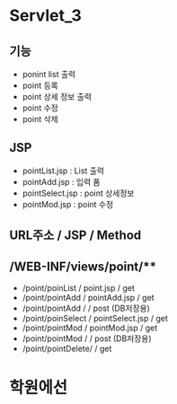 # Servlet_3
 
## 기능
- ponint list 출력
- point 등록
- point 상세 정보 출력
- point 수정
- point 삭제

## JSP
- pointList.jsp		: List 출력
- pointAdd.jsp		: 입력 폼
- pointSelect.jsp	: point 상세정보
- pointMod.jsp		: point 수정

## 		URL주소		/		JSP			/	Method
##	/WEB-INF/views/point/**
- /point/poinList	/	point.jsp		/	get
- /point/pointAdd	/	pointAdd.jsp	/	get
- /point/pointAdd	/	 				/	post	(DB저장용)
- /point/poinSelect	/	pointSelect.jsp	/	get
- /point/pointMod	/	pointMod.jsp	/	get
- /point/pointMod	/	 				/	post	(DB저장용)
- /point/pointDelete/					/	get

# 학원에선